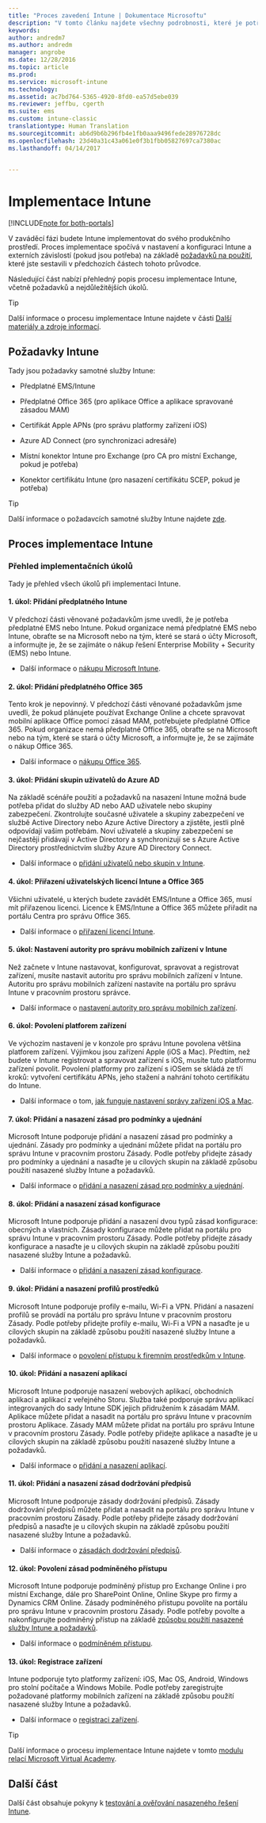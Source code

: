 ```yaml
---
title: "Proces zavedení Intune | Dokumentace Microsoftu"
description: "V tomto článku najdete všechny podrobnosti, které je potřeba vzít v úvahu při zavádění cloudového řešení do vašeho prostředí."
keywords: 
author: andredm7
ms.author: andredm
manager: angrobe
ms.date: 12/28/2016
ms.topic: article
ms.prod: 
ms.service: microsoft-intune
ms.technology: 
ms.assetid: ac7bd764-5365-4920-8fd0-ea57d5ebe039
ms.reviewer: jeffbu, cgerth
ms.suite: ems
ms.custom: intune-classic
translationtype: Human Translation
ms.sourcegitcommit: ab6d9b6b296fb4e1fb0aaa9496fede28976728dc
ms.openlocfilehash: 23d40a31c43a061e0f3b1fbb05827697ca7380ac
ms.lasthandoff: 04/14/2017


---
```


# <a name="intune-implementation"></a>Implementace Intune

[!INCLUDE[note for both-portals](../includes/note-for-both-portals.md)]

V zaváděcí fázi budete Intune implementovat do svého produkčního prostředí. Proces implementace spočívá v nastavení a konfiguraci Intune a externích závislostí (pokud jsou potřeba) na základě [požadavků na použití](section-3-determine-use-case-requirements.md), které jste sestavili v předchozích částech tohoto průvodce.

Následující část nabízí přehledný popis procesu implementace Intune, včetně požadavků a nejdůležitějších úkolů.

>[!TIP]
> Další informace o procesu implementace Intune najdete v části [Další materiály a zdroje informací](additional-resources.md).

## <a name="intune-requirements"></a>Požadavky Intune

Tady jsou požadavky samotné služby Intune:

-   Předplatné EMS/Intune

-   Předplatné Office 365 (pro aplikace Office a aplikace spravované zásadou MAM)

-   Certifikát Apple APNs (pro správu platformy zařízení iOS)

-   Azure AD Connect (pro synchronizaci adresáře)

-   Místní konektor Intune pro Exchange (pro CA pro místní Exchange, pokud je potřeba)

-   Konektor certifikátu Intune (pro nasazení certifikátu SCEP, pokud je potřeba)

>[!TIP]
> Další informace o požadavcích samotné služby Intune najdete [zde](https://docs.microsoft.com/intune/get-started/what-to-know-before-you-start-microsoft-intune).

## <a name="intune-implementation-process"></a>Proces implementace Intune

### <a name="overview-of-implementation-tasks"></a>Přehled implementačních úkolů

Tady je přehled všech úkolů při implementaci Intune.

#### <a name="task-1-add-intune-subscription"></a>1. úkol: Přidání předplatného Intune

V předchozí části věnované požadavkům jsme uvedli, že je potřeba předplatné EMS nebo Intune. Pokud organizace nemá předplatné EMS nebo Intune, obraťte se na Microsoft nebo na tým, které se stará o účty Microsoft, a informujte je, že se zajímáte o nákup řešení Enterprise Mobility + Security (EMS) nebo Intune.

-   Další informace o [nákupu Microsoft Intune](https://www.microsoft.com/cloud-platform/microsoft-intune-pricing).

#### <a name="task-2-add-office-365-subscription"></a>2. úkol: Přidání předplatného Office 365

Tento krok je nepovinný. V předchozí části věnované požadavkům jsme uvedli, že pokud plánujete používat Exchange Online a chcete spravovat mobilní aplikace Office pomocí zásad MAM, potřebujete předplatné Office 365. Pokud organizace nemá předplatné Office 365, obraťte se na Microsoft nebo na tým, které se stará o účty Microsoft, a informujte je, že se zajímáte o nákup Office 365.

-   Další informace o [nákupu Office 365](https://products.office.com/business/compare-office-365-for-business-plans).

#### <a name="task-3-add-users-groups-in-azure-ad"></a>3. úkol: Přidání skupin uživatelů do Azure AD

Na základě scénáře použití a požadavků na nasazení Intune možná bude potřeba přidat do služby AD nebo AAD uživatele nebo skupiny zabezpečení. Zkontrolujte současné uživatele a skupiny zabezpečení ve službě Active Directory nebo Azure Active Directory a zjistěte, jestli plně odpovídají vašim potřebám. Noví uživatelé a skupiny zabezpečení se nejčastěji přidávají v Active Directory a synchronizují se s Azure Active Directory prostřednictvím služby Azure AD Directory Connect.

-   Další informace o [přidání uživatelů nebo skupin v Intune](https://docs.microsoft.com/intune/get-started/start-with-a-paid-subscription-to-microsoft-intune-step-3).

#### <a name="task-4-assign-intune-and-office-365-user-licenses"></a>4. úkol: Přiřazení uživatelských licencí Intune a Office 365

Všichni uživatelé, u kterých budete zavádět EMS/Intune a Office 365, musí mít přiřazenou licenci. Licence k EMS/Intune a Office 365 můžete přiřadit na portálu Centra pro správu Office 365.

-   Další informace o [přiřazení licencí Intune](https://docs.microsoft.com/intune/get-started/start-with-a-paid-subscription-to-microsoft-intune-step-4).

#### <a name="task-5-set-mobile-device-management-authority-to-intune"></a>5. úkol: Nastavení autority pro správu mobilních zařízení v Intune

Než začnete v Intune nastavovat, konfigurovat, spravovat a registrovat zařízení, musíte nastavit autoritu pro správu mobilních zařízení v Intune. Autoritu pro správu mobilních zařízení nastavíte na portálu pro správu Intune v pracovním prostoru správce.

-   Další informace o [nastavení autority pro správu mobilních zařízení](https://docs.microsoft.com/intune/deploy-use/prerequisites-for-enrollment#step-2-set-mdm-authority).

#### <a name="task-6-enable-device-platforms"></a>6. úkol: Povolení platforem zařízení

Ve výchozím nastavení je v konzole pro správu Intune povolena většina platforem zařízení. Výjimkou jsou zařízení Apple (iOS a Mac). Předtím, než budete v Intune registrovat a spravovat zařízení s iOS, musíte tuto platformu zařízení povolit. Povolení platformy pro zařízení s iOSem se skládá ze tří kroků: vytvoření certifikátu APNs, jeho stažení a nahrání tohoto certifikátu do Intune.

-   Další informace o tom, [jak funguje nastavení správy zařízení iOS a Mac](https://docs.microsoft.com/intune/deploy-use/set-up-ios-and-mac-management-with-microsoft-intune).

#### <a name="task-7-add-and-deploy-terms-and-conditions-policies"></a>7. úkol: Přidání a nasazení zásad pro podmínky a ujednání

Microsoft Intune podporuje přidání a nasazení zásad pro podmínky a ujednání. Zásady pro podmínky a ujednání můžete přidat na portálu pro správu Intune v pracovním prostoru Zásady. Podle potřeby přidejte zásady pro podmínky a ujednání a nasaďte je u cílových skupin na základě způsobu použití nasazené služby Intune a požadavků.

-   Další informace o [přidání a nasazení zásad pro podmínky a ujednání](https://docs.microsoft.com/intune/deploy-use/terms-and-condition-policy-settings-in-microsoft-intune).

#### <a name="task-8-add-and-deploy-configuration-policies"></a>8. úkol: Přidání a nasazení zásad konfigurace

Microsoft Intune podporuje přidání a nasazení dvou typů zásad konfigurace: obecných a vlastních. Zásady konfigurace můžete přidat na portálu pro správu Intune v pracovním prostoru Zásady. Podle potřeby přidejte zásady konfigurace a nasaďte je u cílových skupin na základě způsobu použití nasazené služby Intune a požadavků.

-   Další informace o [přidání a nasazení zásad konfigurace](https://docs.microsoft.com/intune/deploy-use/manage-settings-and-features-on-your-devices-with-microsoft-intune-policies).

#### <a name="task-9-add-and-deploy-resource-profiles"></a>9. úkol: Přidání a nasazení profilů prostředků

Microsoft Intune podporuje profily e-mailu, Wi-Fi a VPN. Přidání a nasazení profilů se provádí na portálu pro správu Intune v pracovním prostoru Zásady. Podle potřeby přidejte profily e-mailu, Wi-Fi a VPN a nasaďte je u cílových skupin na základě způsobu použití nasazené služby Intune a požadavků.

-   Další informace o [povolení přístupu k firemním prostředkům v Intune](https://docs.microsoft.com/intune/deploy-use/enable-access-to-company-resources-with-microsoft-intune).

#### <a name="task-10-add-and-deploy-apps"></a>10. úkol: Přidání a nasazení aplikací

Microsoft Intune podporuje nasazení webových aplikací, obchodních aplikací a aplikací z veřejného Storu. Služba také podporuje správu aplikací integrovaných do sady Intune SDK jejich přidružením k zásadám MAM. Aplikace můžete přidat a nasadit na portálu pro správu Intune v pracovním prostoru Aplikace. Zásady MAM můžete přidat na portálu pro správu Intune v pracovním prostoru Zásady. Podle potřeby přidejte aplikace a nasaďte je u cílových skupin na základě způsobu použití nasazené služby Intune a požadavků.

-   Další informace o [přidání a nasazení aplikací](https://docs.microsoft.com/intune/deploy-use/deploy-apps).

#### <a name="task-11-add-and-deploy-compliance-policies"></a>11. úkol: Přidání a nasazení zásad dodržování předpisů

Microsoft Intune podporuje zásady dodržování předpisů. Zásady dodržování předpisů můžete přidat a nasadit na portálu pro správu Intune v pracovním prostoru Zásady. Podle potřeby přidejte zásady dodržování předpisů a nasaďte je u cílových skupin na základě způsobu použití nasazené služby Intune a požadavků.

-   Další informace o [zásadách dodržování předpisů](https://docs.microsoft.com/intune/deploy-use/introduction-to-device-compliance-policies-in-microsoft-intune).

#### <a name="task-12-enable-conditional-access-policies"></a>12. úkol: Povolení zásad podmíněného přístupu

Microsoft Intune podporuje podmíněný přístup pro Exchange Online i pro místní Exchange, dále pro SharePoint Online, Online Skype pro firmy a Dynamics CRM Online. Zásady podmíněného přístupu povolíte na portálu pro správu Intune v pracovním prostoru Zásady. Podle potřeby povolte a nakonfigurujte podmíněný přístup na základě [způsobu použití nasazené služby Intune a požadavků](section-3-determine-use-case-requirements.md).

-   Další informace o [podmíněném přístupu](https://docs.microsoft.com/intune/deploy-use/restrict-access-to-email-and-o365-services-with-microsoft-intune).

#### <a name="task-13-enroll-devices"></a>13. úkol: Registrace zařízení

Intune podporuje tyto platformy zařízení: iOS, Mac OS, Android, Windows pro stolní počítače a Windows Mobile. Podle potřeby zaregistrujte požadované platformy mobilních zařízení na základě způsobu použití nasazené služby Intune a požadavků.

-   Další informace o [registraci zařízení](https://docs.microsoft.com/intune/deploy-use/enroll-devices-in-microsoft-intune).

>[!TIP]
> Další informace o procesu implementace Intune najdete v tomto [modulu relací Microsoft Virtual Academy](https://mva.microsoft.com/training-courses/deploying-microsoft-enterprise-mobility-suite-16408?l=PPWNoZxvD_1404778676).

## <a name="next-section"></a>Další část

Další část obsahuje pokyny k [testování a ověřování nasazeného řešení Intune](section-9-test-and-validation.md).

